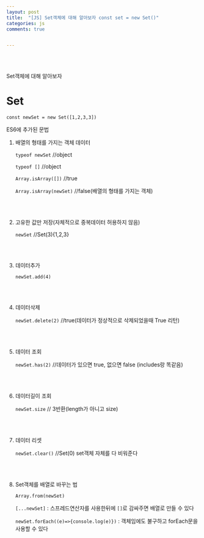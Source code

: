 ```yaml
---
layout: post
title:  "[JS] Set객체에 대해 알아보자 const set = new Set()"
categories: js 
comments: true


---
```


<br>

<Br>

Set객체에 대해 알아보자

# Set

`const newSet = new Set([1,2,3,3])`

ES6에 추가된 문법

1. 배열의 형태를 가지는 객체 데이터

   `typeof newSet` //object

   `typeof []` //object

   `Array.isArray([])`	//true

   `Array.isArray(newSet)`	//false(배열의 형태를 가지는 객체)

   <br>

   <br>

2. 고유한 값만 저장(자체적으로 중복데이터 허용하지 않음)

   `newSet`	 //Set(3){1,2,3}

   <br>

   <br>

3. 데이터추가

   `newSet.add(4)`

   <br>

   <br>

4. 데이터삭제

   `newSet.delete(2)`	//true(데이터가 정상적으로 삭제되었을때 True 리턴)

   <br>

   <br>

5. 데이터 조회

   `newSet.has(2)`	//데이터가 있으면 true, 없으면 false (includes랑 똑같음)

   <br>

   <br>

6. 데이터길이 조회

   `newSet.size`	// 3반환(length가 아니고 size)

   <br>

   <br>

7. 데이터 리셋

   `newSet.clear()`	//Set(0)	set객체 자체를 다 비워준다

   <br>

   <br>

8. Set객체를 배열로 바꾸는 법

   `Array.from(newSet)`

   `[...newSet]` : 스프레드연산자를 사용한뒤에 `[]`로 감싸주면 배열로 만들 수 있다

   `newSet.forEach((e)=>{console.log(e)})` : 객체임에도 불구하고 forEach문을 사용할 수 있다

   

   

<br>

<br>

<br>

<br>

<br>

<br>

<br>

<br>







